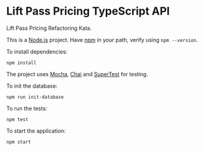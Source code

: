 # Lift Pass Pricing TypeScript API

Lift Pass Pricing Refactoring Kata.

This is a [Node.js](https://nodejs.org/en/) project. Have [npm](https://www.npmjs.com/) in your path, verify using `npm --version`.

To install dependencies:

    npm install

The project uses [Mocha](https://mochajs.org/), [Chai](https://www.chaijs.com/) and [SuperTest](https://github.com/visionmedia/supertest) for testing.

To init the database:

    npm run init-database

To run the tests:

    npm test

To start the application:

    npm start

